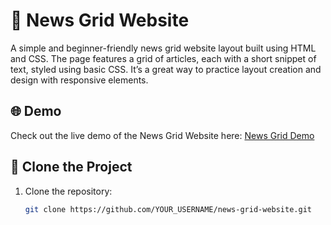 # 📰 News Grid Website

A simple and beginner-friendly news grid website layout built using HTML and CSS. The page features a grid of articles, each with a short snippet of text, styled using basic CSS. It’s a great way to practice layout creation and design with responsive elements.

## 🌐 Demo

Check out the live demo of the News Grid Website here: [News Grid Demo](https://news-grid-website-new.vercel.app/)

## 🚀 Clone the Project

1. Clone the repository:
   ```bash
   git clone https://github.com/YOUR_USERNAME/news-grid-website.git
